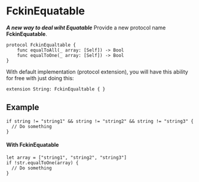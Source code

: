 # FckinEquatable
***A new way to deal wiht Equatable***
Provide a new protocol name **FckinEquatable**. 
````
protocol FckinEqualtable {
    func equalToAll(_ array: [Self]) -> Bool
    func equalToOne(_ array: [Self]) -> Bool
}
````
With default implementation (protocol extension), you will have this ability for free with just doing this:
````
extension String: FckinEqualtable { }
````

## Example ##

````
if string != "string1" && string != "string2" && string != "string3" {
  // Do something
}
````
#### With FckinEquatable ####
````
let array = ["string1", "string2", "string3"]
if !str.equalToOne(array) {
  // Do something
}
````
